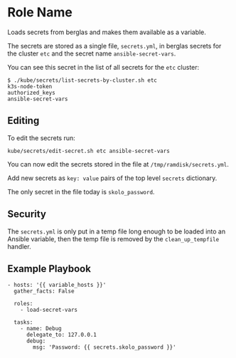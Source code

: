 # Role Name

Loads secrets from berglas and makes them available as a variable.

The secrets are stored as a single file, `secrets.yml`, in berglas secrets for
the cluster `etc` and the secret name `ansible-secret-vars`.

You can see this secret in the list of all secrets for the `etc` cluster:

    $ ./kube/secrets/list-secrets-by-cluster.sh etc
    k3s-node-token
    authorized_keys
    ansible-secret-vars

## Editing

To edit the secrets run:

    kube/secrets/edit-secret.sh etc ansible-secret-vars

You can now edit the secrets stored in the file at `/tmp/ramdisk/secrets.yml`.

Add new secrets as `key: value` pairs of the top level `secrets` dictionary.

The only secret in the file today is `skolo_password`.

## Security

The `secrets.yml` is only put in a temp file long enough to be loaded into an
Ansible variable, then the temp file is removed by the `clean_up_tempfile`
handler.

## Example Playbook

    - hosts: '{{ variable_hosts }}'
      gather_facts: False

      roles:
        - load-secret-vars

      tasks:
        - name: Debug
          delegate_to: 127.0.0.1
          debug:
            msg: 'Password: {{ secrets.skolo_password }}'
